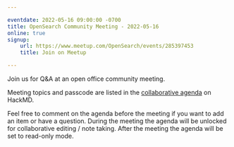 ```yaml
---

eventdate: 2022-05-16 09:00:00 -0700
title: OpenSearch Community Meeting - 2022-05-16
online: true
signup:
    url: https://www.meetup.com/OpenSearch/events/285397453
    title: Join on Meetup

---
```


Join us for Q&A at an open office community meeting.

Meeting topics and passcode are listed in the [collaborative agenda](https://hackmd.io/@HmdZWaVnQU6M8icdvC5TwQ/ByxUkAaEq) on HackMD.

Feel free to comment on the agenda before the meeting if you want to add an item or have a question.
During the meeting the agenda will be unlocked for collaborative editing / note taking. After the meeting the agenda will be set to read-only mode.
